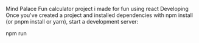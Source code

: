 Mind Palace
Fun calculator project i made for fun using react
Developing
Once you've created a project and installed dependencies with npm install (or pnpm install or yarn), start a development server:

npm run 
